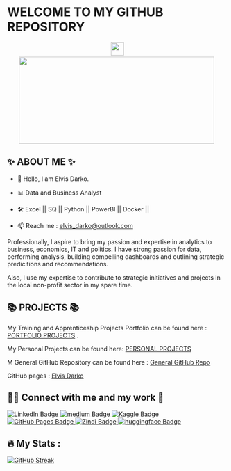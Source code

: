 # WELCOME TO MY GITHUB REPOSITORY

<div id="header" align="center">
  <div id="badges">
</div><img src="https://komarev.com/ghpvc/?username=elvis-darko&style=flat-square&color=blue" alt=""/>
  <img src="https://media.giphy.com/media/hvRJCLFzcasrR4ia7z/giphy.gif" width="30px"/>
</h1><div align="center">
  <img src="https://media.giphy.com/media/v1.Y2lkPTc5MGI3NjExMmY3OWI3YzFlMDllYTkyZTAzYTM3ZTBiOGFlOWQ3MTI5NjY3ZjFhOSZjdD1n/3oKIPEqDGUULpEU0aQ/giphy.gif" width="450" height="200"/>
</div>
</div>


## ✨ ABOUT ME ✨
- 👋 Hello, I am Elvis Darko.

- 📊 Data and Business Analyst

- 🛠️ Excel || SQ || Python || PowerBI || Docker || 

- 📫 Reach me : elvis_darko@outlook.com


Professionally, I aspire to bring my passion and expertise in analytics to business, economics, IT and politics. I have strong passion for data, performing analysis, building compelling dashboards and outlining strategic predicitions and recommendations.

Also, I use my expertise to contribute to strategic initiatives and projects in the local non-profit sector in my spare time.


## 📚 PROJECTS 📚
My Training and Apprenticeship Projects Portfolio can be found here :  [PORTFOLIO PROJECTS](https://github.com/elvis-darko/Training-and-Apprenticeship-Portfolio-Projects) . 

My Personal Projects can be found here:  [PERSONAL PROJECTS](https://github.com/elvis-darko/Personal-Projects)

M General GitHub Repository can be found here : [General GitHub Repo](https://github.com/elvis-darko?tab=repositories)

GitHub pages : [Elvis Darko](https://elvis-darko.github.io/)

## 🙌🏻 Connect with me and my work 📕

<a href="https://www.linkedin.com/in/elvis-darko-8618bba7/">
    <img src="https://img.shields.io/badge/LinkedIn-blue?style=for-the-badge&logo=linkedin&logoColor=white" alt="LinkedIn Badge"/>
  </a>
  
  
  <a href="https://medium.com/@el.darkoel">
    <img src="https://img.shields.io/badge/medium-black?style=for-the-badge&logo=medium&logoColor=white" alt="medium Badge"/>
  </a>
  
  
  <a href="https://www.kaggle.com/elvisdarko">
    <img src="https://img.shields.io/badge/kaggle-red?style=for-the-badge&logo=kaggle&logoColor=white" alt="Kaggle Badge"/>
  </a>

  <a href="https://elvis-darko.github.io/">
    <img src="https://img.shields.io/badge/github pages-black?style=for-the-badge&logo=github pages&logoColor=white" alt="GitHub Pages Badge"/>
  </a>

   <a href="https://zindi.africa/users/elvis-d">
    <img src="https://img.shields.io/badge/zindi-purple?style=for-the-badge&logo=zindi&logoColor=white" alt="Zindi Badge"/>
  </a>

  <a href="https://huggingface.co/elvis-d">
    <img src="https://img.shields.io/badge/Hugging Face-yellow?style=for-the-badge&logo=huggingface&logoColor=white" alt="huggingface Badge"/>
  </a>
  


## :fire: My Stats : 
[![GitHub Streak](http://github-readme-streak-stats.herokuapp.com?user=elvis-darko&theme=dark&background=000000)](https://git.io/streak-stats)
